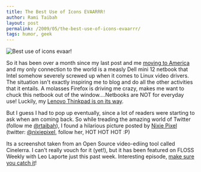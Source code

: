 ```yaml
---
title: The Best Use of Icons EVAARRR!
author: Rami Taibah 
layout: post
permalink: /2009/05/the-best-use-of-icons-evaarrr/
tags: humor, geek
---
```


![Best use of icons evaar!]({filename}/images/best-use-of-icons-evarr.jpg)

So it has been over a month since my last post and me [moving to America]({filename}/blog/2009-04-14-big-changes-for-royal-linuxing-and-me.markdown) and my only connection to the world is a measly Dell mini 12 netbook that Intel somehow severely screwed up when it comes to Linux video drivers. The situation isn't exactly inspiring me to blog and do all the other activities that it entails. A molasses Firefox is driving me crazy, makes me want to chuck this netbook out of the window....Netbooks are NOT for everyday use! Luckily, my [Lenovo Thinkpad is on its way](http://shop.lenovo.com/SEUILibrary/controller/e/web/LenovoPortal/en_US/systemconfig.runtime.workflow:LoadRuntimeTree?sb=:00000025:00001CC8:&smid=0A759CA6FAC74C46BC91C724ECD09BA7).

But I guess I had to pop up eventually, since a lot of readers were starting to ask when am coming back.
So while treading the amazing world of Twitter (follow me [@rtaibah](http://twitter.com/rtaibah)), I found a hilarious picture posted by [Nixie Pixel ](http://www.nixiepixel.com/blog//)(twitter: [@nixiepixel](http://www.twitter.com/nixiepixel), follow her, HOT HOT HOT :P)



Its a screenshot taken from an Open Source video-ediing tool called Cinelerra. I can't really vouch for it (yet!), but it has been featured on FLOSS Weekly with Leo Laporte just this past week. Interesting episode, [make sure you catch it](http://twit.tv/floss68)!
